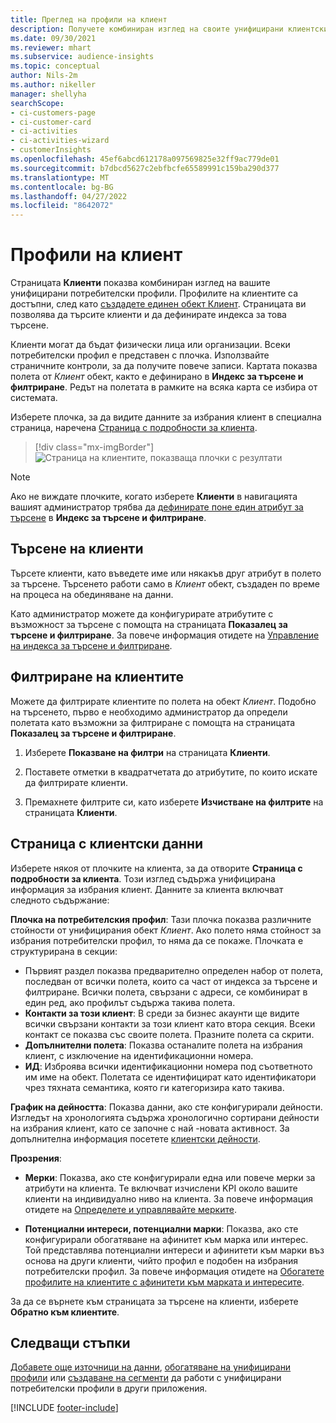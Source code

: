 ```yaml
---
title: Преглед на профили на клиент
description: Получете комбиниран изглед на своите унифицирани клиентски данни.
ms.date: 09/30/2021
ms.reviewer: mhart
ms.subservice: audience-insights
ms.topic: conceptual
author: Nils-2m
ms.author: nikeller
manager: shellyha
searchScope:
- ci-customers-page
- ci-customer-card
- ci-activities
- ci-activities-wizard
- customerInsights
ms.openlocfilehash: 45ef6abcd612178a097569825e32ff9ac779de01
ms.sourcegitcommit: b7dbcd5627c2ebfbcfe65589991c159ba290d377
ms.translationtype: MT
ms.contentlocale: bg-BG
ms.lasthandoff: 04/27/2022
ms.locfileid: "8642072"
---
```

# <a name="customer-profiles"></a>Профили на клиент

Страницата **Клиенти** показва комбиниран изглед на вашите унифицирани потребителски профили. Профилите на клиентите са достъпни, след като [създадете единен обект Клиент](data-unification.md). Страницата ви позволява да търсите клиенти и да дефинирате индекса за това търсене.

Клиенти могат да бъдат физически лица или организации. Всеки потребителски профил е представен с плочка. Използвайте страничните контроли, за да получите повече записи. Картата показва полета от *Клиент* обект, както е дефинирано в **Индекс за търсене и филтриране**. Редът на полетата в рамките на всяка карта се избира от системата.

Изберете плочка, за да видите данните за избрания клиент в специална страница, наречена [Страница с подробности за клиента](customer-profiles.md#customer-details-page).

> [!div class="mx-imgBorder"] 
> ![Страница на клиентите, показваща плочки с резултати](media/customers-page-result-tiles-B2C.png "Страница на клиентите, показваща плочки с резултати")

> [!NOTE]
> Ако не виждате плочките, когато изберете **Клиенти** в навигацията вашият администратор трябва да [дефинирате поне един атрибут за търсене](search-filter-index.md) в **Индекс за търсене и филтриране**.

## <a name="search-for-customers"></a>Търсене на клиенти

Търсете клиенти, като въведете име или някакъв друг атрибут в полето за търсене. Търсенето работи само в _Клиент_ обект, създаден по време на процеса на обединяване на данни.

Като администратор можете да конфигурирате атрибутите с възможност за търсене с помощта на страницата **Показалец за търсене и филтриране**. За повече информация отидете на [Управление на индекса за търсене и филтриране](search-filter-index.md).

## <a name="filter-customers"></a>Филтриране на клиентите

Можете да филтрирате клиентите по полета на обект _Клиент_. Подобно на търсенето, първо е необходимо администратор да определи полетата като възможни за филтриране с помощта на страницата **Показалец за търсене и филтриране**.

1. Изберете **Показване на филтри** на страницата **Клиенти**.

1. Поставете отметки в квадратчетата до атрибутите, по които искате да филтрирате клиенти.

1. Премахнете филтрите си, като изберете **Изчистване на филтрите** на страницата **Клиенти**.

## <a name="customer-details-page"></a>Страница с клиентски данни

Изберете някоя от плочките на клиента, за да отворите **Страница с подробности за клиента**. Този изглед съдържа унифицирана информация за избрания клиент. Данните за клиента включват следното съдържание:

**Плочка на потребителския профил**: Тази плочка показва различните стойности от унифицирания обект _Клиент_. Ако полето няма стойност за избрания потребителски профил, то няма да се покаже. Плочката е структурирана в секции:  
  - Първият раздел показва предварително определен набор от полета, последван от всички полета, които са част от индекса за търсене и филтриране. Всички полета, свързани с адреси, се комбинират в един ред, ако профилът съдържа такива полета. 
  - **Контакти за този клиент**: В среди за бизнес акаунти ще видите всички свързани контакти за този клиент като втора секция. Всеки контакт се показва със своите полета. Празните полета са скрити.
  - **Допълнителни полета**: Показва останалите полета на избрания клиент, с изключение на идентификационни номера. 
  - **ИД**: Изброява всички идентификационни номера под съответното им име на обект. Полетата се идентифицират като идентификатори чрез тяхната семантика, която ги категоризира като такива.

**График на дейността**: Показва данни, ако сте конфигурирали дейности. Изгледът на хронологията съдържа хронологично сортирани дейности на избрания клиент, като се започне с най -новата активност. За допълнителна информация посетете [клиентски дейности](activities.md).

**Прозрения**:  
  - **Мерки**: Показва, ако сте конфигурирали една или повече мерки за атрибути на клиента. Те включват изчислени KPI около вашите клиенти на индивидуално ниво на клиента. За повече информация отидете на [Определете и управлявайте мерките](measures.md).

  - **Потенциални интереси, потенциални марки**: Показва, ако сте конфигурирали обогатяване на афинитет към марка или интерес. Той представлява потенциални интереси и афинитети към марки въз основа на други клиенти, чийто профил е подобен на избрания потребителски профил. За повече информация отидете на [Обогатете профилите на клиентите с афинитети към марката и интересите](enrichment-microsoft.md).

За да се върнете към страницата за търсене на клиенти, изберете **Обратно към клиентите**.

## <a name="next-steps"></a>Следващи стъпки

[Добавете още източници на данни](data-sources.md), [обогатяване на унифицирани профили](enrichment-hub.md) или [създаване на сегменти](segments.md) да работи с унифицирани потребителски профили в други приложения.


[!INCLUDE [footer-include](includes/footer-banner.md)]
